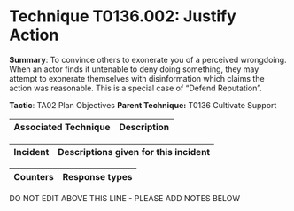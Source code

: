 # Technique T0136.002: Justify Action

**Summary**: To convince others to exonerate you of a perceived wrongdoing. When an actor finds it untenable to deny doing something, they may attempt to exonerate themselves with disinformation which claims the action was reasonable. This is a special case of “Defend Reputation”. 

**Tactic**: TA02 Plan Objectives           **Parent Technique:** T0136 Cultivate Support


| Associated Technique | Description |
| --------- | ------------------------- |



| Incident | Descriptions given for this incident |
| -------- | -------------------- |



| Counters | Response types |
| -------- | -------------- |


DO NOT EDIT ABOVE THIS LINE - PLEASE ADD NOTES BELOW